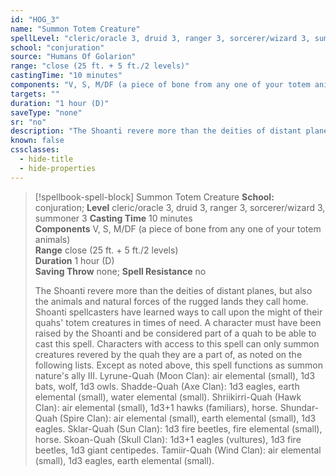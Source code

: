 ```yaml
---
id: "HOG_3"
name: "Summon Totem Creature"
spellLevel: "cleric/oracle 3, druid 3, ranger 3, sorcerer/wizard 3, summoner 3"
school: "conjuration"
source: "Humans Of Golarion"
range: "close (25 ft. + 5 ft./2 levels)"
castingTime: "10 minutes"
components: "V, S, M/DF (a piece of bone from any one of your totem animals)"
targets: ""
duration: "1 hour (D)"
saveType: "none"
sr: "no"
description: "The Shoanti revere more than the deities of distant planes, but also the animals and natural forces of the rugged lands they call home. Shoanti spellcasters have learned ways to call upon the might of their quahs' totem creatures in times of need. A character must have been raised by the Shoanti and be considered part of a quah to be able to cast this spell. Characters with access to this spell can only summon creatures revered by the quah they are a part of, as noted on the following lists. Except as noted above, this spell functions as summon nature's ally III.  Lyrune-Quah (Moon Clan): air elemental (small), 1d3 bats, wolf, 1d3 owls.  Shadde-Quah (Axe Clan): 1d3 eagles, earth elemental (small), water elemental (small).  Shriikirri-Quah (Hawk Clan): air elemental (small), 1d3+1 hawks (familiars), horse.  Shundar-Quah (Spire Clan): air elemental (small), earth elemental (small), 1d3 eagles.  Sklar-Quah (Sun Clan): 1d3 fire beetles, fire elemental (small), horse.  Skoan-Quah (Skull Clan): 1d3+1 eagles (vultures), 1d3 fire beetles, 1d3 giant centipedes.  Tamiir-Quah (Wind Clan): air elemental (small), 1d3 eagles, earth elemental (small)."
known: false
cssclasses:
  - hide-title
  - hide-properties
---
```


> [!spellbook-spell-block] Summon Totem Creature
> **School:** conjuration; **Level** cleric/oracle 3, druid 3, ranger 3, sorcerer/wizard 3, summoner 3
> **Casting Time** 10 minutes  
> **Components** V, S, M/DF (a piece of bone from any one of your totem animals)  
> **Range** close (25 ft. + 5 ft./2 levels)  
> **Duration** 1 hour (D)  
> **Saving Throw** none; **Spell Resistance** no
> 
> The Shoanti revere more than the deities of distant planes, but also the animals and natural forces of the rugged lands they call home. Shoanti spellcasters have learned ways to call upon the might of their quahs' totem creatures in times of need. A character must have been raised by the Shoanti and be considered part of a quah to be able to cast this spell. Characters with access to this spell can only summon creatures revered by the quah they are a part of, as noted on the following lists. Except as noted above, this spell functions as summon nature's ally III.  Lyrune-Quah (Moon Clan): air elemental (small), 1d3 bats, wolf, 1d3 owls.  Shadde-Quah (Axe Clan): 1d3 eagles, earth elemental (small), water elemental (small).  Shriikirri-Quah (Hawk Clan): air elemental (small), 1d3+1 hawks (familiars), horse.  Shundar-Quah (Spire Clan): air elemental (small), earth elemental (small), 1d3 eagles.  Sklar-Quah (Sun Clan): 1d3 fire beetles, fire elemental (small), horse.  Skoan-Quah (Skull Clan): 1d3+1 eagles (vultures), 1d3 fire beetles, 1d3 giant centipedes.  Tamiir-Quah (Wind Clan): air elemental (small), 1d3 eagles, earth elemental (small).